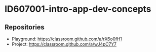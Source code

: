 # ID607001-intro-app-dev-concepts

## Repositories

- Playground: https://classroom.github.com/a/rX6o0fH1
- Project: https://classroom.github.com/a/wJ4pC7Y7

